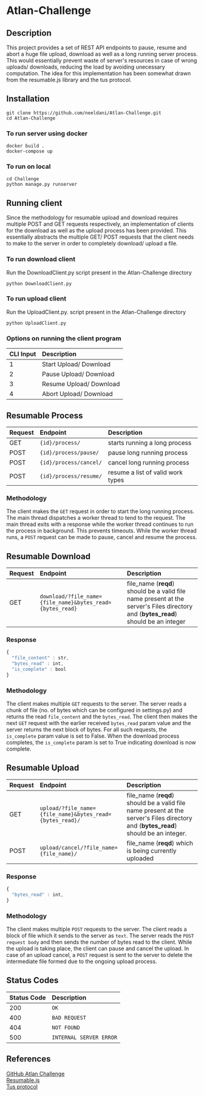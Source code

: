 # Atlan-Challenge

## Description
This project provides a set of REST API endpoints to pause, resume and abort a huge file upload, download as well as a long running server process. This would essentially prevent waste of server's resources in case of wrong uploads/ downloads, reducing the load by avoiding unecessary computation. The idea for this implementation has been somewhat drawn from the resumable.js library and the tus protocol.

## Installation
```
git clone https://github.com/neeldani/Atlan-Challenge.git
cd Atlan-Challenge
```

### To run server using docker
``` 
docker build .
docker-compose up
```

### To run on local
```
cd Challenge
python manage.py runserver
```

## Running client
Since the methodology for resumable upload and download requires multiple POST and GET requests respectively, an implementation of clients for the download as well as the upload process has been provided. This essentially abstracts the multiple GET/ POST requests that the client needs to make to the server in order to completely download/ upload a file.

### To run download client
Run the DownloadClient.py script present in the Atlan-Challenge directory
```
python DownloadClient.py
```

### To run upload client
Run the UploadClient.py. script present in the Atlan-Challenge directory
```
python UploadClient.py
```
### Options on running the client program
| CLI Input | Description |
| :--- | :--- |
| 1 | Start Upload/ Download |
| 2 | Pause Upload/ Download |
| 3 | Resume Upload/ Download |
| 4 | Abort Upload/ Download |


## Resumable Process

Request | Endpoint      | Description                       |
|:-----------|:----------------------------------------------------------------|:----------------------------------|
|GET | `{id}/process/`        | starts running a long process |
|POST | `{id}/process/pause/` | pause long running process |
|POST | `{id}/process/cancel/` | cancel long running process |
|POST | `{id}/process/resume/` | resume a list of valid work types |

### Methodology
The client makes the `GET` request in order to start the long running process. The main thread dispatches a worker thread to tend to the request. The main thread exits with a response while the worker thread continues to run the process in background. This prevents timeouts. While the worker thread runs, a `POST` request can be made to pause, cancel and resume the process. 


## Resumable Download

Request | Endpoint                                                               | Description                       |
|:-----------|:------------------------------------------------------------------|:----------------------------------|
|GET | `download/?file_name={file_name}&bytes_read={bytes_read}` | file_name (**reqd**) should be a valid file name present at the server's Files directory and (**bytes_read**) should be an integer  |

### Response

```javascript
{
  "file_content" : str,
  "bytes_read" : int,
  "is_complete" : bool
}
```

### Methodology
The client makes multiple `GET` requests to the server. The server reads a chunk of file (no. of bytes which can be configured in settings.py) and returns the read `file_content` and the `bytes_read`. The client then makes the next `GET` request with the earlier received `bytes_read` param value and the server returns the next block of bytes. For all such requests, the `is_complete` param value is set to False. When the download process completes, the `is_complete` param is set to True indicating download is now complete.


## Resumable Upload

Request | Endpoint                                                               | Description                       |
|:-----------|:---------------------------------------------------------------------|:----------------------------------|
|GET | `upload/?file_name={file_name}&bytes_read={bytes_read}/` | file_name (**reqd**) should be a valid file name present at the server's Files directory and (**bytes_read**) should be an integer.  |
|POST | `upload/cancel/?file_name={file_name}/` | file_name (**reqd**) which is being currently uploaded  |

### Response

```javascript
{
  "bytes_read" : int,
}
```

### Methodology
The client makes multiple `POST` requests to the server. The client reads a block of file which it sends to the server as `text`. The server reads the `POST request body` and then sends the number of bytes read to the client. While the upload is taking place, the client can pause and cancel the upload. In case of an upload cancel, a `POST` request is sent to the server to delete the intermediate file formed due to the ongoing upload process.


## Status Codes
| Status Code | Description |
| :--- | :--- |
| 200 | `OK` |
| 400 | `BAD REQUEST` |
| 404 | `NOT FOUND` |
| 500 | `INTERNAL SERVER ERROR` |


## References
[GitHub Atlan Challenge](https://github.com/Manvityagi/Atlan-Challenge---Long-Running-Task-Manager)
</br>
[Resumable.js](http://resumablejs.com/)
</br>
[Tus protocol](https://github.com/tus/tusd)
